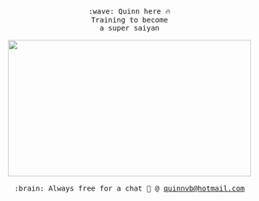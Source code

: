 <p align="center" >
  <samp>
    :wave: Quinn here 🔥
    <br>Training to become
      <br>a super saiyan
    <br><br><img src="https://media.giphy.com/media/GRSnxyhJnPsaQy9YLn/giphy.gif" width="480" height="270" frameBorder="0" class="giphy-embed" ></img>
    <br><br>:brain: Always free for a chat 👊 @ <a href="mailto:quinnvb@hotmail.com?subject=Hey Quinn!">quinnvb@hotmail.com</a>
  </samp>
</p>

<!--
**BoukaJr/BoukaJr** is a ✨ _special_ ✨ repository because its `README.md` (this file) appears on your GitHub profile.

Here are some ideas to get you started:

- 🔭 I’m currently working on ...
- 🌱 I’m currently learning ...
- 👯 I’m looking to collaborate on ...
- 🤔 I’m looking for help with ...
- 💬 Ask me about ...
- 📫 How to reach me: ...
- 😄 Pronouns: ...
- ⚡ Fun fact: ...
-->
